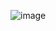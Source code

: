![image](https://github.com/mahmut-akarsu/currency-converter/assets/121122928/2a58ea6c-69c9-4cf7-a16d-fa1c283e25a6)
